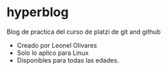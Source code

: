 # hyperblog
Blog de practica del curso de platzi de git and github

* Creado por Leonel Olivares
* Solo lo aplico para Linux
* Disponibles para todas las edades.